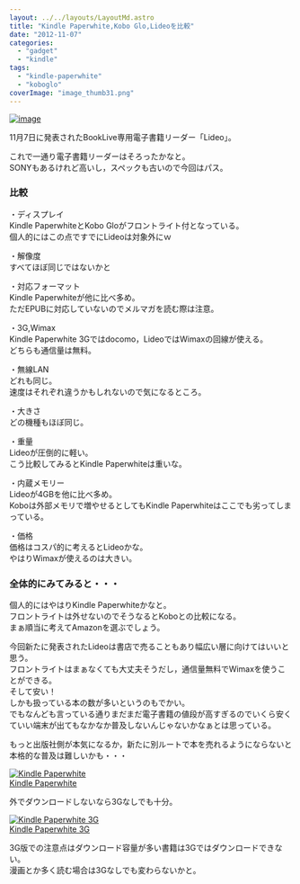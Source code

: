 ```yaml
---
layout: ../../layouts/LayoutMd.astro
title: "Kindle Paperwhite,Kobo Glo,Lideoを比較"
date: "2012-11-07"
categories: 
  - "gadget"
  - "kindle"
tags: 
  - "kindle-paperwhite"
  - "koboglo"
coverImage: "image_thumb31.png"
---
```


[![image](images/image_thumb3.png "image")](//mizuka123.net/wp-content/uploads/2012/11/image2.png)

11月7日に発表されたBookLive専用電子書籍リーダー「Lideo」。

これで一通り電子書籍リーダーはそろったかなと。  
SONYもあるけれど高いし，スペックも古いので今回はパス。

### 比較

・ディスプレイ  
Kindle PaperwhiteとKobo Gloがフロントライト付となっている。  
個人的にはこの点ですでにLideoは対象外にｗ

・解像度  
すべてほぼ同じではないかと

・対応フォーマット  
Kindle Paperwhiteが他に比べ多め。  
ただEPUBに対応していないのでメルマガを読む際は注意。

・3G,Wimax  
Kindle Paperwhite 3Gではdocomo，LideoではWimaxの回線が使える。  
どちらも通信量は無料。

・無線LAN  
どれも同じ。  
速度はそれぞれ違うかもしれないので気になるところ。

・大きさ  
どの機種もほぼ同じ。

・重量  
Lideoが圧倒的に軽い。  
こう比較してみるとKindle Paperwhiteは重いな。

・内蔵メモリー  
Lideoが4GBを他に比べ多め。  
Koboは外部メモリで増やせるとしてもKindle Paperwhiteはここでも劣ってしまっている。

・価格  
価格はコスパ的に考えるとLideoかな。  
やはりWimaxが使えるのは大きい。

### 全体的にみてみると・・・

個人的にはやはりKindle Paperwhiteかなと。  
フロントライトは外せないのでそうなるとKoboとの比較になる。  
まぁ順当に考えてAmazonを選ぶでしょう。

今回新たに発表されたLideoは書店で売ることもあり幅広い層に向けてはいいと思う。  
フロントライトはまぁなくても大丈夫そうだし，通信量無料でWimaxを使うことができる。  
そして安い！  
しかも扱っている本の数が多いというのもでかい。  
でもなんども言っている通りまだまだ電子書籍の値段が高すぎるのでいくら安くていい端末が出てもなかなか普及しないんじゃないかなぁとは思っている。

もっと出版社側が本気になるか，新たに別ルートで本を売れるようにならないと本格的な普及は難しいかも・・・

[![Kindle Paperwhite](images/4194BeD1XvL._SL160_.jpg)  
Kindle Paperwhite  
](https://www.amazon.co.jp/exec/obidos/ASIN/B007OZO03M/mizuka123-22/ref=nosim)

外でダウンロードしないなら3Gなしでも十分。

[![Kindle Paperwhite 3G](images/4194BeD1XvL._SL160_.jpg)  
Kindle Paperwhite 3G  
](https://www.amazon.co.jp/exec/obidos/ASIN/B007OZNYMU/mizuka123-22/ref=nosim)

3G版での注意点はダウンロード容量が多い書籍は3Gではダウンロードできない。  
漫画とか多く読む場合は3Gなしでも変わらないかと。
